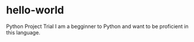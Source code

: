# hello-world
Python Project Trial
I am a begginner to Python and want to be proficient in this language.
